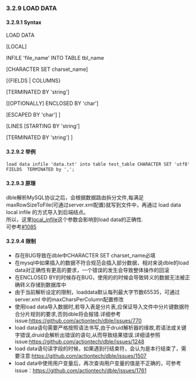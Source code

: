 ### 3.2.9 LOAD DATA

#### 3.2.9.1 Syntax

LOAD  DATA  

[LOCAL]

INFILE 'file_name' INTO TABLE tbl_name

[CHARACTER SET charset_name]

[{FIELDS | COLUMNS}

[TERMINATED BY 'string']

[[OPTIONALLY] ENCLOSED BY 'char']

[ESCAPED BY 'char'] ]

[LINES [STARTING BY 'string']

[TERMINATED BY 'string'] ]

#### 3.2.9.2 举例

```
load data infile 'data.txt' into table test_table CHARACTER SET 'utf8' FIELDS  TERMINATED by ',';
```

#### 3.2.9.3 原理

dble解析MySQL协议之后，会根据数据路由拆分文件,每满足maxRowSizeToFile(可通过server.xml配置)就写到文件中，再通过 load data local infile 的方式导入到后端结点。    
所以，这里[local_infile](https://dev.mysql.com/doc/refman/8.0/en/server-system-variables.html#sysvar_local_infile)这个参数会影响到load data的正确性.  
可参考[#1085](https://github.com/actiontech/dble/issues/1085)   


#### 3.2.9.4 限制

* 存在BUG导致在dble中CHARACTER SET charset_name必填
* 在mysql中如果插入的数据不符合规范会插入部分数据，相对来说dble的load data对正确性有更高的要求，一个错误的发生会导致整体操作的回滚
* 在ENCLOSED BY的时候存在BUG，使用的的时候会导致转义的数据无法被正确转义存储到数据库中
* 由于当前解析设定的限制，loaddata默认每列最大字节数65535，可通过server.xml 中的maxCharsPerColumn配置修改
* 使用load data导入数据时,若导入表是分片表,应保证导入文件中分片键数据符合分片规则的要求,否则dble将会报错.详细参考issue:https://github.com/actiontech/dble/issues/770
* load data语句需要严格按照语法书写,由于druid解析器的缘故,若语法或关键字错误,druid会解析出错误的语句,从而导致结果错误.详细请参照issue:https://github.com/actiontech/dble/issues/1248
* load data语句读字段的时候，如果遇到行结束符，会认为是本行结束了，需要注意:https://github.com/actiontech/dble/issues/1507
* load data中使用用户变量后，再次查询用户变量的值是不正确的，可参考issue：https://github.com/actiontech/dble/issues/1761
